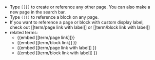- Type `[[]]` to create or reference any other page. You can also make a new page in the search bar.
- Type `(())` to reference a block on any page.
- If you want to reference a page or block with custom display label, check out [[term/page link with label]] or [[term/block link with label]]
- related terms:
	- {{embed [[term/page link]]}}
	- {{embed [[term/block link]] }}
	- {{embed [[term/page link with label]] }}
	- {{embed [[term/block link with label]] }}